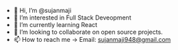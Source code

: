 - 👋 Hi, I’m @sujanmaji
- 👀 I’m interested in Full Stack Deveopment
- 🌱 I’m currently learning React
- 💞️ I’m looking to collaborate on open source projects.
- 📫 How to reach me -> Email: sujanmaji948@gmail.com

<!---
sujanmaji/sujanmaji is a ✨ special ✨ repository because its `README.md` (this file) appears on your GitHub profile.
You can click the Preview link to take a look at your changes.
--->
